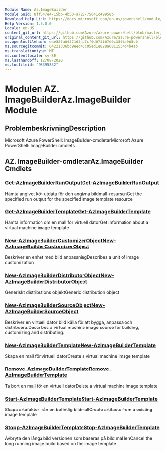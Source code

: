 ```yaml
---
Module Name: Az.ImageBuilder
Module Guid: 8ff047e4-15bb-4b53-a728-75641c49958b
Download Help Link: https://docs.microsoft.com/en-us/powershell/module/az.imagebuilder
Help Version: 1.0.0.0
Locale: en-US
content_git_url: https://github.com/Azure/azure-powershell/blob/master/src/ImageBuilder/help/Az.ImageBuilder.md
original_content_git_url: https://github.com/Azure/azure-powershell/blob/master/src/ImageBuilder/help/Az.ImageBuilder.md
ms.openlocfilehash: eae527a89271634d7cf0d673167d6c359fa985c6
ms.sourcegitcommit: 04221336bc9eed46c05ed1e828a6811534d4b4ab
ms.translationtype: MT
ms.contentlocale: sv-SE
ms.lasthandoff: 12/08/2020
ms.locfileid: "98395832"
---
```

# <span data-ttu-id="17813-101">Modulen AZ. ImageBuilder</span><span class="sxs-lookup"><span data-stu-id="17813-101">Az.ImageBuilder Module</span></span>
## <span data-ttu-id="17813-102">Problembeskrivning</span><span class="sxs-lookup"><span data-stu-id="17813-102">Description</span></span>
<span data-ttu-id="17813-103">Microsoft Azure PowerShell: ImageBuilder-cmdletar</span><span class="sxs-lookup"><span data-stu-id="17813-103">Microsoft Azure PowerShell: ImageBuilder cmdlets</span></span>

## <span data-ttu-id="17813-104">AZ. ImageBuilder-cmdletar</span><span class="sxs-lookup"><span data-stu-id="17813-104">Az.ImageBuilder Cmdlets</span></span>
### [<span data-ttu-id="17813-105">Get-AzImageBuilderRunOutput</span><span class="sxs-lookup"><span data-stu-id="17813-105">Get-AzImageBuilderRunOutput</span></span>](Get-AzImageBuilderRunOutput.md)
<span data-ttu-id="17813-106">Hämta angivet kör-utdata för den angivna bildmall-resursen</span><span class="sxs-lookup"><span data-stu-id="17813-106">Get the specified run output for the specified image template resource</span></span>

### [<span data-ttu-id="17813-107">Get-AzImageBuilderTemplate</span><span class="sxs-lookup"><span data-stu-id="17813-107">Get-AzImageBuilderTemplate</span></span>](Get-AzImageBuilderTemplate.md)
<span data-ttu-id="17813-108">Hämta information om en mall för virtuell dator</span><span class="sxs-lookup"><span data-stu-id="17813-108">Get information about a virtual machine image template</span></span>

### [<span data-ttu-id="17813-109">New-AzImageBuilderCustomizerObject</span><span class="sxs-lookup"><span data-stu-id="17813-109">New-AzImageBuilderCustomizerObject</span></span>](New-AzImageBuilderCustomizerObject.md)
<span data-ttu-id="17813-110">Beskriver en enhet med bild anpassning</span><span class="sxs-lookup"><span data-stu-id="17813-110">Describes a unit of image customization</span></span>

### [<span data-ttu-id="17813-111">New-AzImageBuilderDistributorObject</span><span class="sxs-lookup"><span data-stu-id="17813-111">New-AzImageBuilderDistributorObject</span></span>](New-AzImageBuilderDistributorObject.md)
<span data-ttu-id="17813-112">Generiskt distributions objekt</span><span class="sxs-lookup"><span data-stu-id="17813-112">Generic distribution object</span></span>

### [<span data-ttu-id="17813-113">New-AzImageBuilderSourceObject</span><span class="sxs-lookup"><span data-stu-id="17813-113">New-AzImageBuilderSourceObject</span></span>](New-AzImageBuilderSourceObject.md)
<span data-ttu-id="17813-114">Beskriver en virtuell dator bild källa för att bygga, anpassa och distribuera.</span><span class="sxs-lookup"><span data-stu-id="17813-114">Describes a virtual machine image source for building, customizing and distributing.</span></span>

### [<span data-ttu-id="17813-115">New-AzImageBuilderTemplate</span><span class="sxs-lookup"><span data-stu-id="17813-115">New-AzImageBuilderTemplate</span></span>](New-AzImageBuilderTemplate.md)
<span data-ttu-id="17813-116">Skapa en mall för virtuell dator</span><span class="sxs-lookup"><span data-stu-id="17813-116">Create a virtual machine image template</span></span>

### [<span data-ttu-id="17813-117">Remove-AzImageBuilderTemplate</span><span class="sxs-lookup"><span data-stu-id="17813-117">Remove-AzImageBuilderTemplate</span></span>](Remove-AzImageBuilderTemplate.md)
<span data-ttu-id="17813-118">Ta bort en mall för en virtuell dator</span><span class="sxs-lookup"><span data-stu-id="17813-118">Delete a virtual machine image template</span></span>

### [<span data-ttu-id="17813-119">Start-AzImageBuilderTemplate</span><span class="sxs-lookup"><span data-stu-id="17813-119">Start-AzImageBuilderTemplate</span></span>](Start-AzImageBuilderTemplate.md)
<span data-ttu-id="17813-120">Skapa artefakter från en befintlig bildmall</span><span class="sxs-lookup"><span data-stu-id="17813-120">Create artifacts from a existing image template</span></span>

### [<span data-ttu-id="17813-121">Stopp-AzImageBuilderTemplate</span><span class="sxs-lookup"><span data-stu-id="17813-121">Stop-AzImageBuilderTemplate</span></span>](Stop-AzImageBuilderTemplate.md)
<span data-ttu-id="17813-122">Avbryta den långa bild versionen som baseras på bild mal len</span><span class="sxs-lookup"><span data-stu-id="17813-122">Cancel the long running image build based on the image template</span></span>

